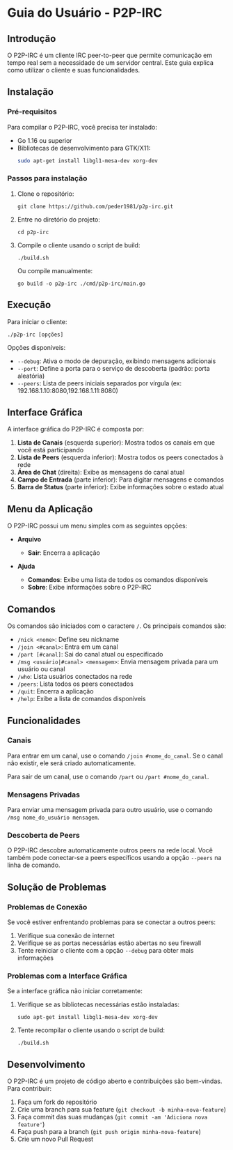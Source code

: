 # Guia do Usuário - P2P-IRC

## Introdução

O P2P-IRC é um cliente IRC peer-to-peer que permite comunicação em tempo real sem a necessidade de um servidor central. Este guia explica como utilizar o cliente e suas funcionalidades.

## Instalação

### Pré-requisitos

Para compilar o P2P-IRC, você precisa ter instalado:

- Go 1.16 ou superior
- Bibliotecas de desenvolvimento para GTK/X11:
  ```bash
  sudo apt-get install libgl1-mesa-dev xorg-dev
  ```

### Passos para instalação

1. Clone o repositório:
   ```
   git clone https://github.com/peder1981/p2p-irc.git
   ```

2. Entre no diretório do projeto:
   ```
   cd p2p-irc
   ```

3. Compile o cliente usando o script de build:
   ```
   ./build.sh
   ```
   
   Ou compile manualmente:
   ```
   go build -o p2p-irc ./cmd/p2p-irc/main.go
   ```

## Execução

Para iniciar o cliente:

```
./p2p-irc [opções]
```

Opções disponíveis:
- `--debug`: Ativa o modo de depuração, exibindo mensagens adicionais
- `--port`: Define a porta para o serviço de descoberta (padrão: porta aleatória)
- `--peers`: Lista de peers iniciais separados por vírgula (ex: 192.168.1.10:8080,192.168.1.11:8080)

## Interface Gráfica

A interface gráfica do P2P-IRC é composta por:

1. **Lista de Canais** (esquerda superior): Mostra todos os canais em que você está participando
2. **Lista de Peers** (esquerda inferior): Mostra todos os peers conectados à rede
3. **Área de Chat** (direita): Exibe as mensagens do canal atual
4. **Campo de Entrada** (parte inferior): Para digitar mensagens e comandos
5. **Barra de Status** (parte inferior): Exibe informações sobre o estado atual

## Menu da Aplicação

O P2P-IRC possui um menu simples com as seguintes opções:

- **Arquivo**
  - **Sair**: Encerra a aplicação

- **Ajuda**
  - **Comandos**: Exibe uma lista de todos os comandos disponíveis
  - **Sobre**: Exibe informações sobre o P2P-IRC

## Comandos

Os comandos são iniciados com o caractere `/`. Os principais comandos são:

- `/nick <nome>`: Define seu nickname
- `/join <#canal>`: Entra em um canal
- `/part [#canal]`: Sai do canal atual ou especificado
- `/msg <usuário|#canal> <mensagem>`: Envia mensagem privada para um usuário ou canal
- `/who`: Lista usuários conectados na rede
- `/peers`: Lista todos os peers conectados
- `/quit`: Encerra a aplicação
- `/help`: Exibe a lista de comandos disponíveis

## Funcionalidades

### Canais

Para entrar em um canal, use o comando `/join #nome_do_canal`. Se o canal não existir, ele será criado automaticamente.

Para sair de um canal, use o comando `/part` ou `/part #nome_do_canal`.

### Mensagens Privadas

Para enviar uma mensagem privada para outro usuário, use o comando `/msg nome_do_usuário mensagem`.

### Descoberta de Peers

O P2P-IRC descobre automaticamente outros peers na rede local. Você também pode conectar-se a peers específicos usando a opção `--peers` na linha de comando.

## Solução de Problemas

### Problemas de Conexão

Se você estiver enfrentando problemas para se conectar a outros peers:

1. Verifique sua conexão de internet
2. Verifique se as portas necessárias estão abertas no seu firewall
3. Tente reiniciar o cliente com a opção `--debug` para obter mais informações

### Problemas com a Interface Gráfica

Se a interface gráfica não iniciar corretamente:

1. Verifique se as bibliotecas necessárias estão instaladas:
   ```
   sudo apt-get install libgl1-mesa-dev xorg-dev
   ```
2. Tente recompilar o cliente usando o script de build:
   ```
   ./build.sh
   ```

## Desenvolvimento

O P2P-IRC é um projeto de código aberto e contribuições são bem-vindas. Para contribuir:

1. Faça um fork do repositório
2. Crie uma branch para sua feature (`git checkout -b minha-nova-feature`)
3. Faça commit das suas mudanças (`git commit -am 'Adiciona nova feature'`)
4. Faça push para a branch (`git push origin minha-nova-feature`)
5. Crie um novo Pull Request
